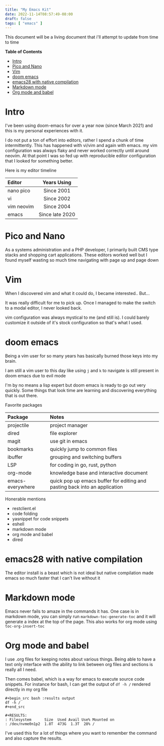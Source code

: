 ```yaml
---
title: "My Emacs Kit"
date: 2022-11-14T08:57:49-08:00
draft: false
tags: [ "emacs" ]
---
```


This document will be a living document that i'll attempt to update from time to time

<!-- markdown-toc start - Don't edit this section. Run M-x markdown-toc-refresh-toc -->
**Table of Contents**

- [Intro](#intro)
- [Pico and Nano](#pico-and-nano)
- [Vim](#vim)
- [doom emacs](#doom-emacs)
- [emacs28 with native compilation](#emacs28-with-native-compilation)
- [Markdown mode](#markdown-mode)
- [Org mode and babel](#org-mode-and-babel)

<!-- markdown-toc end -->

# Intro

I've been using doom-emacs for over a year now (since March 2021) and this is my personal experiences with it.

I do not put a ton of effort into editors, rather I spend a chunk of time intermittently. This has happened with vi/vim and again
with emacs. my vim configuration was always flaky and never worked correctly until around neovim. At that point I was so fed up 
with reproducible editor configuration that I looked for something better.

Here is my editor timeline

| Editor     | Years Using     |
|:-----------|:---------------:|
| nano pico  | Since 2001      |
| vi         | Since 2002      |
| vim neovim | Since 2004      |
| emacs      | Since late 2020 |


# Pico and Nano

As a systems administration and a PHP developer, I primarily built CMS type stacks and shopping cart applications. These
editors worked well but I found myself wasting so much time navigating with page up and page down

# Vim

When I discovered vim and what it could do, I became interested.. But...

It was really difficult for me to pick up. Once I managed to make the switch to a modal editor, I never
looked back.

vim configuration was always mystical to me (and still is). I could barely customize it outside of it's 
stock configuration so that's what I used. 


# doom emacs

Being a vim user for so many years has basically burned those keys into my brain. 

I am still a vim user to this day like using `j` and `k` to navigate is still present in doom emacs due to evil mode

I'm by no means a lisp expert but doom emacs is ready to go out very quickly. Some things that look time are learning
and discovering everything that is out there. 

Favorite packages

| Package          | Notes                                                                      |
|:-----------------|:---------------------------------------------------------------------------|
| projectile       | project manager                                                            |
| dired            | file explorer                                                              |
| magit            | use git in emacs                                                           |
| bookmarks        | quickly jump to common files                                               |
| ibuffer          | grouping and switching buffers                                             |
| LSP              | for coding in go, rust, python                                             |
| org-mode         | knowledge base and interactive document                                    |
| emacs-everywhere | quick pop up emacs buffer for editing and pasting back into an application |


Honerable mentions

- restclient.el
- code folding
- yasnippet for code snippets
- eshell
- markdown mode
- org mode and babel 
- dired 

# emacs28 with native compilation

The editor install is a beast which is not ideal but native compilation made emacs so much faster that I can't live without it

# Markdown mode

Emacs never fails to amaze in the commands it has. One case is in markdown mode, you can simply run `markdown-toc-generate-toc` and it will generate
a index at the top of the page. This also works for org mode using `toc-org-insert-toc`

# Org mode and babel

I use .org files for keeping notes about various things. Being able to have a text only interface with the ability to link between org files and sections
is really all I need.

Then comes babel, which is a way for emacs to execute source code snippets. For instance for bash, I can get the output of `df -h /` rendered directly in
my org file

    #+begin_src bash :results output
    df -h /
    #+end_src

    #+RESULTS:
    : Filesystem      Size  Used Avail Use% Mounted on
    : /dev/nvme0n1p2  1.8T  473G  1.3T  28% /


I've used this for a lot of things where you want to remember the command and also capture the results.
